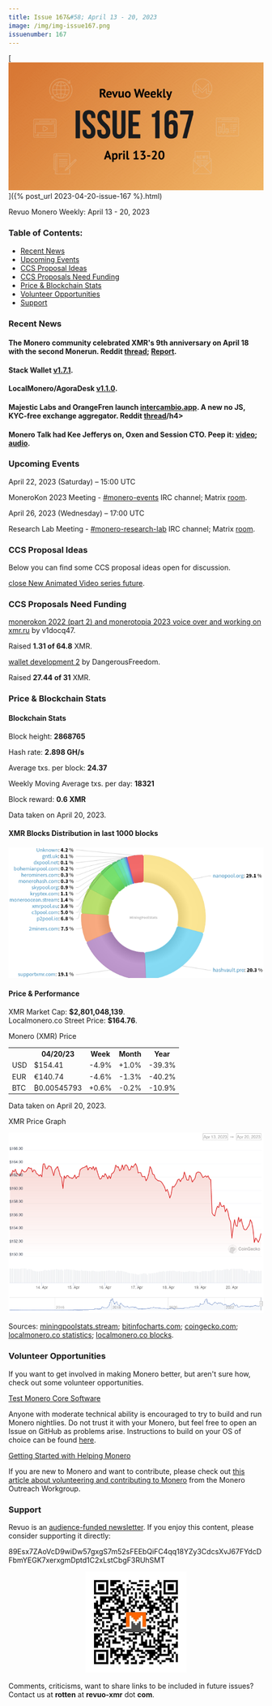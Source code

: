 ```yaml
---
title: Issue 167&#58; April 13 - 20, 2023
image: /img/img-issue167.png
issuenumber: 167
---
```

[<img src="/img/img-issue167.png" alt="Revuo Monero Weekly #167 Slide" class="img-lead">]({% post_url 2023-04-20-issue-167 %}.html)

<p class="text-lead">Revuo Monero Weekly: April 13 - 20, 2023</p>
<!--more-->

<h3>Table of Contents:</h3>
<ul class="contents">
    <li><a href="#news">Recent News</a></li>
    <li><a href="#events">Upcoming Events</a></li>
    <li><a href="#ideas">CCS Proposal Ideas</a></li>
    <li><a href="#proposals">CCS Proposals Need Funding</a></li>
    <li><a href="#stats">Price & Blockchain Stats</a></li>
    <li><a href="#volunteer">Volunteer Opportunities</a></li>
    <li><a href="#support">Support</a></li>
</ul>

<h3 id="news">Recent News</h3>

<div class="newsbyte">
    <h4>The Monero community celebrated XMR's 9th anniversary on April 18 with the second Monerun. Reddit <a href="https://teddit.adminforge.de/r/CryptoCurrency/comments/12kpj7n/the_monerun_anniversary/" target="_blank">thread</a>; <a href="https://teddit.adminforge.de/r/Monero/comments/12qajv6/monerorun_2023_the_result_of_the_public_audit_of/" target="_blank">Report</a>.</h4>
</div>

<div class="newsbyte">
    <h4>Stack Wallet <a href="https://github.com/cypherstack/stack_wallet/releases/tag/build_161" target="_blank">v1.7.1</a>.</h4>
</div>

<div class="newsbyte">
    <h4>LocalMonero/AgoraDesk <a href="https://github.com/AgoraDesk-LocalMonero/agoradesk-app-foss/releases/tag/v1.1.0" target="_blank">v1.1.0</a>.</h4>
</div>

<div class="newsbyte">
    <h4>Majestic Labs and OrangeFren launch <a href="https://intercambio.app/" target="_blank">intercambio.app</a>. A new no JS, KYC-free exchange aggregator. Reddit <a href="https://teddit.adminforge.de/r/Monero/comments/12kvqw6/intercambioapp_new_privacyfirst_no_js_no_kyc/" target="_blank">thread</a>/h4>
</div>

<div class="newsbyte">
    <h4>Monero Talk had Kee Jefferys on, Oxen and Session CTO. Peep it: <a href="https://piped.adminforge.de/watch?v=T6aHqXRp2fc" target="_blank">video</a>; <a href="https://www.monerotalk.live/oxen-session-and-monero-with-kee-jefferys" target="_blank">audio</a>.</h4>
</div>

<h3 id="events">Upcoming Events</h3>

<div class="event">
    <p class="date" markdown="1">April 22, 2023 (Saturday) – 15:00 UTC</p>
    <p markdown="1">MoneroKon 2023 Meeting - <a href="irc://irc.libera.chat/#monero-events" target="_blank">#monero-events</a> IRC channel; Matrix <a href="https://matrix.to/#/#monero-events:monero.social" target="_blank">room</a>.</p>
</div>

<div class="event">
    <p class="date" markdown="1">April 26, 2023 (Wednesday) – 17:00 UTC</p>
    <p markdown="1">Research Lab Meeting - <a href="irc://irc.libera.chat/#monero-research-lab" target="_blank">#monero-research-lab</a> IRC channel; Matrix <a href="https://matrix.to/#/#monero-research-lab:monero.social" target="_blank">room</a>.</p>
</div>

<h3 id="ideas">CCS Proposal Ideas</h3>

<p>Below you can find some CCS proposal ideas open for discussion.</p>

<div class="proposal">
<p><a href="https://repo.getmonero.org/monero-project/ccs-proposals/-/merge_requests/379" target="_blank">close New Animated Video series future</a>.</p>
</div>

<h3 id="proposals">CCS Proposals Need Funding</h3>

<div class="proposal">
    <p><a href="https://ccs.getmonero.org/proposals/v1docq47-monerokon-part-2-and-monerotopia-2023-voice-over-and-working-on-xmr.ru.html" target="_blank">monerokon 2022 (part 2) and monerotopia 2023 voice over and working on xmr.ru</a> by v1docq47.</p>
    <p>Raised <b>1.31 of 64.8</b> XMR.</p>
</div>

<div class="proposal">
    <p><a href="https://ccs.getmonero.org/proposals/df-wallet-development-2.html" target="_blank">wallet development 2</a> by DangerousFreedom.</p>
    <p>Raised <b>27.44 of 31</b> XMR.</p>
</div>

<h3 id="stats">Price & Blockchain Stats</h3>

<h4 class="stat">Blockchain Stats</h4>

<div class="bcstats">
    <p>Block height: <b>2868765</b></p>
    <p>Hash rate: <b>2.898 GH/s</b></p>
    <p>Average txs. per block: <b>24.37</b></p>
    <p>Weekly Moving Average txs. per day: <b>18321</b></p>
    <p>Block reward: <b>0.6 XMR</b></p>
</div>
<p class="note">Data taken on April 20, 2023.</p>

<h4 class="stat">XMR Blocks Distribution in last 1000 blocks</h4>
<p><img src="/img/hashrate-pool-distribution-0420.png" alt="Hashrate Pool Distribution Pie Chart"/></p>

<h4 class="stat" id="price-stat">Price & Performance</h4>

<div class="price-intro">XMR Market Cap: <b>$2,801,048,139</b>.<br/>Localmonero.co Street Price: <b>$164.76</b>.</div>

<p class="table-title">Monero (XMR) Price</p>
<table class="price-table">
  <tr class="row1">
    <th></th>
    <th>04/20/23</th>
    <th>Week</th>
    <th>Month</th>
    <th>Year</th>
  </tr>
  <tr>
    <td data-th="XMR to">USD</td>
    <td data-th="04/20/23">$154.41</td>
    <td data-th="Week" class="red">-4.9%</td>
    <td data-th="Month" class="green">+1.0%</td>
    <td data-th="Year" class="red">-39.3%</td>
  </tr>
  <tr class="row3">
    <td data-th="XMR to">EUR</td>
    <td data-th="04/20/23">€140.74</td>
    <td data-th="Week" class="red">-4.6%</td>
    <td data-th="Month" class="red">-1.3%</td>
    <td data-th="Year" class="red">-40.2%</td>
  </tr>
  <tr>
    <td data-th="XMR to">BTC</td>
    <td data-th="04/20/23">₿0.00545793</td>
    <td data-th="Week" class="green">+0.6%</td>
    <td data-th="Month" class="red">-0.2%</td>
    <td data-th="Year" class="red">-10.9%</td>
  </tr>
</table>
<p class="note">Data taken on April 20, 2023.</p>

<p class="table-title">XMR Price Graph</p>

![XMR Price Graph 04/13/23-04/20/23](/img/weekly-chart-0420.png "XMR Price Graph 04/13/23-04/20/23")

Sources: <a href="https://miningpoolstats.stream/monero" target="_blank">miningpoolstats.stream</a>; <a href="https://bitinfocharts.com/monero/" target="_blank">bitinfocharts.com</a>; <a href="https://www.coingecko.com/en/coins/monero" target="_blank">coingecko.com</a>; <a href="https://localmonero.co/statistics" target="_blank">localmonero.co statistics</a>; <a href="https://localmonero.co/blocks" target="_blank">localmonero.co blocks</a>.

<h3 id="volunteer">Volunteer Opportunities</h3>

<p>If you want to get involved in making Monero better, but aren't sure how, check out some volunteer opportunities.</p>

<div class="newsbyte">
    <p class="date"><a href="https://github.com/monero-project/monero" target="_blank">Test Monero Core Software</a></p>
    <p>Anyone with moderate technical ability is encouraged to try to build and run Monero nightlies. Do not trust it with your Monero, but feel free to open an Issue on GitHub as problems arise. Instructions to build on your OS of choice can be found <a href="https://github.com/monero-project/monero#compiling-monero-from-source" target="_blank">here</a>. </p>
</div>

<div class="newsbyte">
    <p class="date"><a href="https://github.com/monero-project/monero" target="_blank">Getting Started with Helping Monero</a></p>
    <p>If you are new to Monero and want to contribute, please check out <a href="https://www.monerooutreach.org/stories/getting-started-helping-monero.php" target="_blank">this article about volunteering and contributing to Monero</a> from the Monero Outreach Workgroup. </p>
</div>

<h3 id="support">Support</h3>

<p markdown="1">Revuo is an <a href="https://revuo-xmr.com/support/">audience-funded newsletter</a>. If you enjoy this content, please consider supporting it directly:</p>

<p class="address" markdown="1">89Esx7ZAoVcD9wiDw57gxgS7m52sFEEbQiFC4qq18YZy3CdcsXvJ67FYdcDFbmYEGK7xerxgmDptd1C2xLstCbgF3RUhSMT</p>

<p><center><a href="monero:89Esx7ZAoVcD9wiDw57gxgS7m52sFEEbQiFC4qq18YZy3CdcsXvJ67FYdcDFbmYEGK7xerxgmDptd1C2xLstCbgF3RUhSMT" class="qr"><img src="/img/donate-monero.jpg" style="max-width: 200px;"/></a></center></p>

Comments, criticisms, want to share links to be included in future issues? Contact us at **rotten** at **revuo-xmr** dot **com**.
